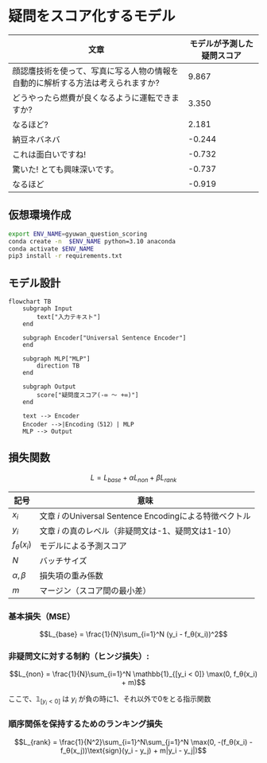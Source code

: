 # 疑問をスコア化するモデル

| 文章 | モデルが予測した疑問スコア |
|------|--------|
| 顔認譍技術を使って、写真に写る人物の情報を自動的に解析する方法は考えられますか? | 9.867 |
| どうやったら燃費が良くなるように運転できますか? | 3.350 |
| なるほど? | 2.181 |
| 納豆ネバネバ | -0.244 |
| これは面白いですね! | -0.732 |
| 驚いた! とても興味深いです。 | -0.737 |
| なるほど | -0.919 |

## 仮想環境作成
```bash
export ENV_NAME=gyuwan_question_scoring
conda create -n  $ENV_NAME python=3.10 anaconda
conda activate $ENV_NAME
pip3 install -r requirements.txt
```

## モデル設計
```mermaid
flowchart TB
    subgraph Input
        text["入力テキスト"]
    end

    subgraph Encoder["Universal Sentence Encoder"]
    end

    subgraph MLP["MLP"]
        direction TB
    end

    subgraph Output
        score["疑問度スコア(-∞ 〜 +∞)"]
    end

    text --> Encoder
    Encoder -->|Encoding（512）| MLP
    MLP --> Output 
```

## 損失関数

$$L = L_{base} + αL_{non} + βL_{rank}$$

| 記号 | 意味 |
| --- | --- |
| $x_i$ | 文章 $i$ のUniversal Sentence Encodingによる特徴ベクトル |
| $y_i$ | 文章 $i$ の真のレベル（非疑問文は-1、疑問文は1-10） |
| $f_θ(x_i)$ | モデルによる予測スコア |
| $N$ | バッチサイズ |
| $α, β$ | 損失項の重み係数 |
| $m$ | マージン（スコア間の最小差） |

### 基本損失（MSE）
$$L_{base} = \frac{1}{N}\sum_{i=1}^N (y_i - f_θ(x_i))^2$$


### 非疑問文に対する制約（ヒンジ損失）:
$$L_{non} = \frac{1}{N}\sum_{i=1}^N \mathbb{1}_{[y_i < 0]} \max(0, f_θ(x_i) + m)$$

ここで、$\mathbb{1}_{[y_i < 0]}$ は $y_i$ が負の時に1、それ以外で0をとる指示関数

### 順序関係を保持するためのランキング損失
$$L_{rank} = \frac{1}{N^2}\sum_{i=1}^N\sum_{j=1}^N \max(0, -(f_θ(x_i) - f_θ(x_j))\text{sign}(y_i - y_j) + m|y_i - y_j|)$$